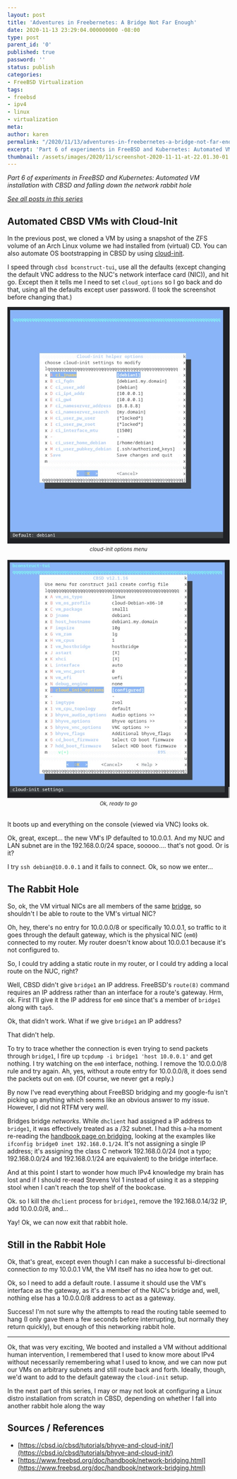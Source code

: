 ```yaml
---
layout: post
title: 'Adventures in Freebernetes: A Bridge Not Far Enough'
date: 2020-11-13 23:29:04.000000000 -08:00
type: post
parent_id: '0'
published: true
password: ''
status: publish
categories:
- FreeBSD Virtualization
tags:
- freebsd
- ipv4
- linux
- virtualization
meta:
author: karen
permalink: "/2020/11/13/adventures-in-freebernetes-a-bridge-not-far-enough/"
excerpt: 'Part 6 of experiments in FreeBSD and Kubernetes: Automated VM installation with CBSD and falling down the network rabbit hole'
thumbnail: /assets/images/2020/11/screenshot-2020-11-11-at-22.01.30-01.jpeg
---
```


_Part 6 of experiments in FreeBSD and Kubernetes: Automated VM installation with CBSD and falling down the network rabbit hole_

[_See all posts in this series_](/freebsd-virtualization-series/)

## Automated CBSD VMs with Cloud-Init

In the previous post, we cloned a VM by using a snapshot of the ZFS volume of an Arch Linux volume we had installed from (virtual) CD. You can also automate OS bootstrapping in CBSD by using [cloud-init](https://cloudinit.readthedocs.io/en/latest/index.html#).

I speed through `cbsd bconstruct-tui`, use all the defaults (except changing the default VNC address to the NUC's network interface card (NIC)), and hit go. Except then it tells me I need to set `cloud_options` so I go back and do that, using all the defaults except user password. (I took the screenshot before changing that.)

<div align="center">
<img
src="/assets/images/2020/11/screenshot-2020-11-13-at-13.04.33-01.jpeg"
alt="Screenshot of the cloud-init options menu in cbsd">
<br>
<i><small>
cloud-init options menu
</small></i>
</div>
<br>

<div align="center">
<img
src="/assets/images/2020/11/screenshot-2020-11-11-at-22.01.30-01.jpeg"
alt="Main cbsd bhyve menu with everything filled out">
<br>
<i><small>
Ok, ready to go
</small></i>
</div>
<br>

<script src="https://gist.github.com/kbruner/4285179f1bc58f31bbd07af39d018cfb.js"></script>

It boots up and everything on the console (viewed via VNC) looks ok.

Ok, great, except... the new VM's IP defaulted to 10.0.0.1. And my NUC and LAN subnet are in the 192.168.0.0/24 space, sooooo.... that's not good. Or is it?

I try `ssh debian@10.0.0.1` and it fails to connect. Ok, so now we enter...

## The Rabbit Hole

So, ok, the VM virtual NICs are all members of the same [bridge](https://www.freebsd.org/doc/handbook/network-bridging.html), so shouldn't I be able to route to the VM's virtual NIC?

<script src="https://gist.github.com/kbruner/f7c39e1215ca4b983cb89e4a9f259557.js"></script>

Oh, hey, there's no entry for 10.0.0.0/8 or specifically 10.0.0.1, so traffic to it goes through the default gateway, which is the physical NIC (`em0`) connected to my router. My router doesn't know about 10.0.0.1 because it's not configured to.

So, I could try adding a static route in my router, or I could try adding a local route on the NUC, right?

Well, CBSD didn't give `bridge1` an IP address. FreeBSD's `route(8)` command requires an IP address rather than an interface for a route's gateway. Hrm, ok. First I'll give it the IP address for `em0` since that's a member of `bridge1` along with `tap5`.

<script src="https://gist.github.com/kbruner/908361b9a613629c315b76e70e1c1e97.js"></script>

Ok, that didn't work. What if we give `bridge1` an IP address?

<script src="https://gist.github.com/kbruner/77d4a54067724db92a84e42f1f266d27.js"></script>

That didn't help.

To try to trace whether the connection is even trying to send packets through `bridge1`, I fire up `tcpdump -i bridge1 'host 10.0.0.1'` and get nothing. I try watching on the `em0` interface, nothing. I remove the 10.0.0.0/8 rule and try again. Ah, yes, without a route entry for 10.0.0.0/8, it does send the packets out on `em0`. (Of course, we never get a reply.)

<script src="https://gist.github.com/kbruner/06d71cc68a8d41b2c53480ecabeb3595.js"></script>

By now I've read everything about FreeBSD bridging and my google-fu isn't picking up anything which seems like an obvious answer to my issue. However, I did not RTFM very _well_.

Bridges bridge _networks_. While `dhclient` had assigned a IP address to `bridge1`, it was effectively treated as a /32 subnet. I had this a-ha moment re-reading the [handbook page on bridging](https://www.freebsd.org/doc/handbook/network-bridging.html), looking at the examples like `ifconfig bridge0 inet 192.168.0.1/24`. It's not assigning a single IP address; it's assigning the class C network 192.168.0.0/24 (not a typo; 192.168.0.0/24 and 192.168.0.1/24 are equivalent) to the bridge interface.

And at this point I start to wonder how much IPv4 knowledge my brain has lost and if I should re-read Stevens Vol 1 instead of using it as a stepping stool when I can't reach the top shelf of the bookcase.

Ok. so I kill the `dhclient` process for `bridge1`, remove the 192.168.0.14/32 IP, add 10.0.0.0/8, and...

<script src="https://gist.github.com/kbruner/5e1effc7c4c6b39207f5db72b6c0520b.js"></script>

Yay! Ok, we can now exit that rabbit hole.

## Still in the Rabbit Hole

Ok, that's great, except even though I can make a successful bi-directional connection _to_ my 10.0.0.1 VM, the VM itself has no idea how to get out.

<script src="https://gist.github.com/kbruner/410746d4f9a0d4ac3320a99dbcb0567c.js"></script>

Ok, so I need to add a default route. I assume it should use the VM's interface as the gateway, as it's a member of the NUC's bridge and, well, nothing else has a 10.0.0.0/8 address to act as a gateway.

<script src="https://gist.github.com/kbruner/3eef5e071a053ea81d401feb3eeadc11.js"></script>

Success! I'm not sure why the attempts to read the routing table seemed to hang (I only gave them a few seconds before interrupting, but normally they return quickly), but enough of this networking rabbit hole.

* * *

Ok, that was very exciting, We booted and installed a VM without additional human intervention, I remembered that I used to know more about IPv4 without necessarily remembering what I used to know, and we can now put our VMs on arbitrary subnets and still route back and forth. Ideally, though, we'd want to add to the default gateway the `cloud-init` setup.

In the next part of this series, I may or may not look at configuring a Linux distro installation from scratch in CBSD, depending on whether I fall into another rabbit hole along the way

## Sources / References

* [https://cbsd.io/cbsd/tutorials/bhyve-and-cloud-init/](https://cbsd.io/cbsd/tutorials/bhyve-and-cloud-init/)
* [https://www.freebsd.org/doc/handbook/network-bridging.html](https://www.freebsd.org/doc/handbook/network-bridging.html)


